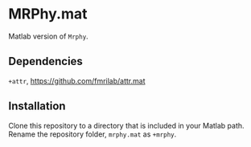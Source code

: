 # MRPhy.mat

Matlab version of `Mrphy`.

## Dependencies

`+attr`, <https://github.com/fmrilab/attr.mat>

## Installation

Clone this repository to a directory that is included in your Matlab path.\
Rename the repository folder, `mrphy.mat` as `+mrphy`.
